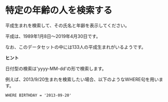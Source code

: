 # 特定の年齢の人を検索する

平成生まれを検索して、その氏名と年齢を表示してください。

平成は、1989年1月8日〜2019年4月30日です。

なお、このデータセットの中には133人の平成生まれがいるようです。

**ヒント**

日付型の検索は'yyyy-MM-dd'の形で検索します。

例えば、2013/9/20生まれを検索したい場合、以下のようなWHERE句を用います。
```
WHERE BIRTHDAY = '2013-09-20'
```